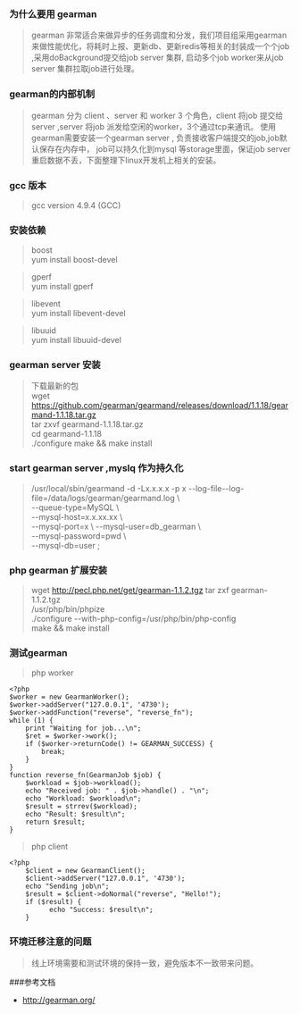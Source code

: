 ### 为什么要用 gearman 
>gearman 非常适合来做异步的任务调度和分发，我们项目组采用gearman来做性能优化，将耗时上报、更新db、更新redis等相关的封装成一个个job ,采用doBackground提交给job server 集群, 启动多个job worker来从job server 集群拉取job进行处理。 

### gearman的内部机制
> gearman 分为 client 、server 和 worker 3 个角色，client 将job 提交给server ,server 将job 派发给空闲的worker，3个通过tcp来通讯。 使用gearman需要安装一个gearman server , 负责接收客户端提交的job,job默认保存在内存中， job可以持久化到mysql 等storage里面，保证job server 重启数据不丢，下面整理下linux开发机上相关的安装。

### gcc 版本
>gcc version 4.9.4 (GCC)

### 安装依赖
>boost  
    yum install boost-devel

>gperf  
    yum install gperf

>libevent  
    yum install libevent-devel

>libuuid  
    yum install libuuid-devel


###  gearman server 安装

>下载最新的包  
    wget   https://github.com/gearman/gearmand/releases/download/1.1.18/gearmand-1.1.18.tar.gz  
> tar zxvf gearmand-1.1.18.tar.gz   
> cd gearmand-1.1.18   
> ./configure
> make && make install 

### start gearman server ,myslq 作为持久化
>   /usr/local/sbin/gearmand -d  -Lx.x.x.x -p x 
    --log-file--log-file=/data/logs/gearman/gearmand.log \  
    --queue-type=MySQL \  
    --mysql-host=x.x.xx.xx \  
    --mysql-port=x \ 
    --mysql-user=db_gearman \  
    --mysql-password=pwd \  
    --mysql-db=user ; 

### php gearman 扩展安装
> wget http://pecl.php.net/get/gearman-1.1.2.tgz 
> tar zxf gearman-1.1.2.tgz   
> /usr/php/bin/phpize    
> ./configure --with-php-config=/usr/php/bin/php-config   
> make && make install   

### 测试gearman

>php worker    
>
    <?php    
    $worker = new GearmanWorker();  
    $worker->addServer("127.0.0.1", '4730');  
    $worker->addFunction("reverse", "reverse_fn");      
    while (1) {  
        print "Waiting for job...\n";  
        $ret = $worker->work();  
        if ($worker->returnCode() != GEARMAN_SUCCESS) {  
            break;    
        }  
    }    
    function reverse_fn(GearmanJob $job) {  
        $workload = $job->workload();  
        echo "Received job: " . $job->handle() . "\n";  
        echo "Workload: $workload\n";  
        $result = strrev($workload);  
        echo "Result: $result\n";  
        return $result;  
    }  
>   
>   php client     
>
    <?php     
        $client = new GearmanClient();  
        $client->addServer("127.0.0.1", '4730');    
        echo "Sending job\n";  
        $result = $client->doNormal("reverse", "Hello!");  
        if ($result) {  
              echo "Success: $result\n";  
        }


### 环境迁移注意的问题
>线上环境需要和测试环境的保持一致，避免版本不一致带来问题。


###参考文档
* http://gearman.org/